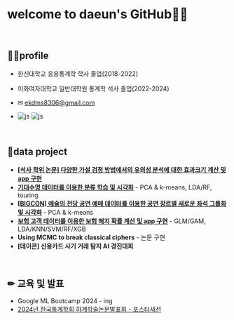 

# welcome to daeun's GitHub🙋‍♀️
<br>


## 👩‍🎓profile
- 한신대학교 응용통계학 학사 졸업(2018-2022)

- 이화여자대학교 일반대학원 통계학 석사 졸업(2022-2024)
  
- ✉ ekdms8306@gmail.com
  
- ![js](https://img.shields.io/badge/R-276DC3?style=for-the-badge&logo=r&logoColor=white) ![js](https://img.shields.io/badge/Python-3776AB?style=for-the-badge&logo=python&logoColor=white)

<br>

## 📑data project
- [**[석사 학위 논문] 다양한 가설 검정 방법에서의 유의성 분석에 대한 효과크기 계산 및 app 구현**](https://shinnylee.shinyapps.io/EffectSizeCalculator/)
- [**기대수명 데이터를 이용한 분류 학습 및 시각화**](https://github.com/daeun-le/Life-expectancy_classification/blob/main/%EB%B6%84%EB%A5%98%ED%95%99%EC%8A%B5%20%EB%B0%8F%20%EC%8B%9C%EA%B0%81%ED%99%94.pdf) - PCA & k-means, LDA/RF, touring
- [**[BIGCON] 예술의 전당 공연 예매 데이터를 이용한 공연 장르별 새로운 좌석 그룹화 및 시각화**](https://github.com/daeun-le/BIGCON2023/blob/main/%EB%B9%85%EB%8D%B0%EC%9D%B4%ED%84%B0%EC%BD%98%ED%85%8C%EC%8A%A4%ED%8A%B8_DAz_%EC%B5%9C%EC%A2%85.pdf) - PCA & k-means
- [**보험 고객 데이터를 이용한 보험 해지 확률 계산 및 app 구현**](https://github.com/daeun-le/life-insurance/blob/main/%EC%83%9D%EB%AA%85%EB%B3%B4%ED%97%98%20%ED%99%95%EB%A5%A0%20%EC%98%88%EC%B8%A1.pdf) - GLM/GAM, LDA/KNN/SVM/RF/XGB
- **Using MCMC to break classical ciphers** - 논문 구현
- **[데이콘] 신용카드 사기 거래 탐지 AI 경진대회**

<br>

## ✏ 교육 및 발표
- Google ML Bootcamp 2024 - ing
- [2024년 한국통계학회 하계학술논문발표회 - 포스터세션](https://github.com/daeun-le/2024KSS/blob/main/%EC%9D%B4%EB%8B%A4%EC%9D%80_%ED%86%B5%EA%B3%84%ED%95%99%ED%9A%8C_%ED%8F%AC%EC%8A%A4%ED%84%B0%EC%84%B8%EC%85%98.pdf)


